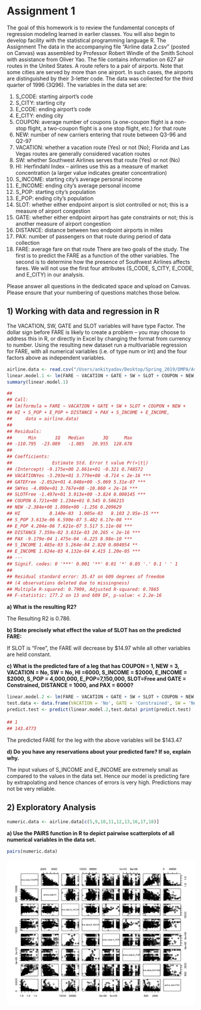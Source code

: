 # Assignment 1

The goal of this homework is to review the fundamental concepts of regression modeling learned in earlier classes. You will also begin to develop facility with the statistical programming language R.
The Assignment
The data in the accompanying file “Airline data 2.csv” (posted on Canvas) was assembled by Professor Robert Windle of the Smith School with assistance from Oliver Yao. The file contains information on 627 air routes in the United States. A route refers to a pair of airports. Note that some cities are served by more than one airport. In such cases, the airports are distinguished by their 3-letter code. The data was collected for the third quarter of 1996 (3Q96). The variables in the data set are:
1. S_CODE: starting airport’s code
2. S_CITY: starting city
3. E_CODE: ending airport’s code
4. E_CITY: ending city
5. COUPON: average number of coupons (a one-coupon flight is a non-stop flight, a two-coupon flight is a one stop flight, etc.) for that route
6. NEW: number of new carriers entering that route between Q3-96 and Q2-97
7. VACATION: whether a vacation route (Yes) or not (No); Florida and Las Vegas routes are generally
considered vacation routes
8. SW: whether Southwest Airlines serves that route (Yes) or not (No)
9. HI: Herfindahl Index – airlines use this as a measure of market concentration (a larger value indicates
greater concentration)
10. S_INCOME: starting city’s average personal income
11. E_INCOME: ending city’s average personal income
12. S_POP: starting city’s population
13. E_POP: ending city’s population
14. SLOT: whether either endpoint airport is slot controlled or not; this is a measure of airport congestion
15. GATE: whether either endpoint airport has gate constraints or not; this is another measure of airport
congestion
16. DISTANCE: distance between two endpoint airports in miles
17. PAX: number of passengers on that route during period of data collection
18. FARE: average fare on that route
There are two goals of the study. The first is to predict the FARE as a function of the other variables. The second is to determine how the presence of Southwest Airlines affects fares.
We will not use the first four attributes (S_CODE, S_CITY, E_CODE, and E_CITY) in our analysis.

Please answer all questions in the dedicated space and upload on Canvas. Please ensure that your numbering of questions matches those below.


## 1) Working with data and regression in R
The VACATION, SW, GATE and SLOT variables will have type Factor. The dollar sign before FARE is likely to create a problem – you may choose to address this in R, or directly in Excel by changing the format from currency to number. Using the resulting new dataset run a multivariable regression for FARE, with all numerical variables (i.e. of type num or int) and the four factors above as independent variables.

```R
airline.data <- read.csv("/Users/ankityadav/Desktop/Spring_2019/DMPA/Assignments/Assignme nt 1/Airline Data V2.csv")
linear.model.1 <- lm(FARE ~ VACATION + GATE + SW + SLOT + COUPON + NEW + HI + S_POP + E_P OP + DISTANCE + PAX + S_INCOME + E_INCOME, airline.data)
summary(linear.model.1)
```

```R
##
## Call:
## lm(formula = FARE ~ VACATION + GATE + SW + SLOT + COUPON + NEW +
## HI + S_POP + E_POP + DISTANCE + PAX + S_INCOME + E_INCOME,
##     data = airline.data)
##
## Residuals:
##      Min       1Q   Median       3Q      Max
## -110.795  -23.089   -1.085   20.955  128.678
##
## Coefficients:
##               Estimate Std. Error t value Pr(>|t|)
## (Intercept) -9.175e+00 2.861e+01 -0.321 0.748572
## VACATIONYes -3.293e+01 3.779e+00 -8.714 < 2e-16 ***
## GATEFree -2.052e+01 4.048e+00 -5.069 5.31e-07 ***
## SWYes -4.090e+01 3.767e+00 -10.860 < 2e-16 ***
## SLOTFree -1.497e+01 3.913e+00 -3.824 0.000145 ***
## COUPON 6.721e+00 1.234e+01 0.545 0.586215
## NEW -2.384e+00 1.898e+00 -1.256 0.209629
## HI           8.140e-03  1.005e-03   8.103 2.95e-15 ***
## S_POP 3.613e-06 6.590e-07 5.482 6.17e-08 ***
## E_POP 4.204e-06 7.621e-07 5.517 5.11e-08 ***
## DISTANCE 7.359e-02 3.631e-03 20.265 < 2e-16 ***
## PAX -9.179e-04 1.475e-04 -6.225 8.98e-10 ***
## S_INCOME 1.485e-03 5.264e-04 2.820 0.004954 **
## E_INCOME 1.824e-03 4.132e-04 4.415 1.20e-05 ***
## ---
## Signif. codes: 0 '***' 0.001 '**' 0.01 '*' 0.05 '.' 0.1 ' ' 1
##
## Residual standard error: 35.47 on 609 degrees of freedom
## (4 observations deleted due to missingness)
## Multiple R-squared: 0.7909, Adjusted R-squared: 0.7865
## F-statistic: 177.2 on 13 and 609 DF, p-value: < 2.2e-16
```

**a) What is the resulting R2?**

The Resulting R2 is 0.786.

**b) State precisely what effect the value of SLOT has on the predicted FARE:**

If SLOT is “Free”, the FARE will decrease by $14.97 while all other variables are held constant.

**c) What is the predicted fare of a leg that has COUPON = 1, NEW = 3, VACATION = No, SW = No, HI =6000, S_INCOME = $2000, E_INCOME = $2000, S_POP = 4,000,000, E_POP=7,150,000, SLOT=Free and GATE = Constrained, DISTANCE = 1000, and PAX = 6000?**
  
```R
linear.model.2 <- lm(FARE ~ VACATION + GATE + SW + SLOT + COUPON + NEW + HI + S_POP + E_POP + DISTANCE + PAX + S_INCOME + E_INCOME, airline.data)
test.data <- data.frame(VACATION = 'No', GATE = 'Constrained', SW = 'No', SLOT = 'Free ', COUPON = 1, NEW = 3, HI = 6000, S_POP = 4000000, E_POP = 7150000, DISTANCE = 1000, PAX = 6000, S_INCOME = 2000, E_INCOME = 2000)
predict.test <- predict(linear.model.2,test.data) print(predict.test)

## 1
## 143.4773
```
The predicted FARE for the leg with the above variables will be $143.47

**d) Do you have any reservations about your predicted fare? If so, explain why.**

The input values of S_INCOME and E_INCOME are extremely small as compared to the values in the data set. Hence our model is predicting fare by extrapolating and hence chances of errors is very high. Predictions may not be very reliable.


## 2) Exploratory Analysis

```R
numeric.data <- airline.data[c(5,9,10,11,12,13,16,17,18)]
```

**a) Use the PAIRS function in R to depict pairwise scatterplots of all numerical variables in the data set.**

```R
pairs(numeric.data)
```
![alt_text](https://github.com/ankity09/R-programming/blob/master/Data_Mining_Assignments/Assignment_Images/Assignment1_2_a.png)

